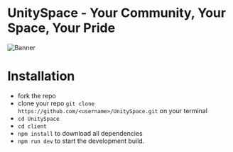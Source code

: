 # UnitySpace - Your Community, Your Space, Your Pride
![Banner](https://github.com/AnupK1234/UnitySpace/assets/94510566/6fd366cd-f223-41f2-8fdb-a5a0035ead87)



# Installation

- fork the repo
- clone your repo ```git clone https://github.com/<username>/UnitySpace.git``` on your terminal
- ```cd UnitySpace```
- ```cd client```
- ```npm install``` to download all dependencies
- ```npm run dev``` to start the development build.
